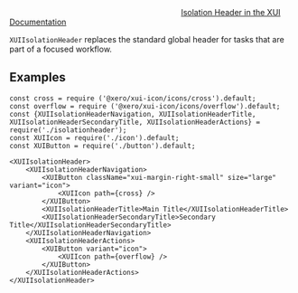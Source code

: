 <div class="xui-margin-vertical">
	<svg focusable="false" class="xui-icon xui-icon-inline xui-icon-large xui-icon-color-blue">
		<use xlink:href="#xui-icon-bookmark" role="presentation"/>
	</svg>
	<a href="../section-building-blocks-isolation-header.html">Isolation Header in the XUI Documentation</a>
</div>

`XUIIsolationHeader` replaces the standard global header for tasks that are part of a focused workflow.

## Examples

```
const cross = require ('@xero/xui-icon/icons/cross').default;
const overflow = require ('@xero/xui-icon/icons/overflow').default;
const {XUIIsolationHeaderNavigation, XUIIsolationHeaderTitle, XUIIsolationHeaderSecondaryTitle, XUIIsolationHeaderActions} = require('./isolationheader');
const XUIIcon = require('./icon').default;
const XUIButton = require('./button').default;

<XUIIsolationHeader>
	<XUIIsolationHeaderNavigation>
		<XUIButton className="xui-margin-right-small" size="large" variant="icon">
			<XUIIcon path={cross} />
		</XUIButton>
		<XUIIsolationHeaderTitle>Main Title</XUIIsolationHeaderTitle>
		<XUIIsolationHeaderSecondaryTitle>Secondary Title</XUIIsolationHeaderSecondaryTitle>
	</XUIIsolationHeaderNavigation>
	<XUIIsolationHeaderActions>
		<XUIButton variant="icon">
			<XUIIcon path={overflow} />
		</XUIButton>
	</XUIIsolationHeaderActions>
</XUIIsolationHeader>

```
